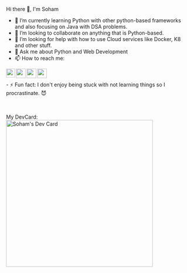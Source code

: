 Hi there 👋, I'm Soham


- 🌱 I’m currently learning Python with other python-based frameworks and also focusing on Java with DSA problems.
- 👯 I’m looking to collaborate on anything that is Python-based.
- 🤔 I’m looking for help with how to use Cloud services like Docker, K8 and other stuff.
- 💬 Ask me about Python and Web Development
- 📫 How to reach me: 
<a href="https://www.linkedin.com/in/sohamds/">
  <img align="left" width="24px" src="https://cdn.jsdelivr.net/npm/simple-icons@v3/icons/linkedin.svg"  />
</a>
<a href="https://twitter.com/sohamds">
  <img align="left" width="26px" src="https://cdn.jsdelivr.net/npm/simple-icons@v3/icons/twitter.svg" />
</a>
<a href="mailto:sohamds100@gmail.com">
  <img align="left" width="26px" src="https://cdn.jsdelivr.net/npm/simple-icons@v3/icons/gmail.svg" />
</a>
<a href="https://dev.to/sohamds1">
  <img align="left" width="26px" src="https://cdn.jsdelivr.net/npm/simple-icons@v3/icons/medium.svg" />
</a>

<p></p>
<br><br>
- ⚡ Fun fact: I don't enjoy being stuck with not learning things so I procrastinate. 😈 

<br><br>
My DevCard:
<br>
<a href="https://app.daily.dev/sohamds"><img src="https://github.com/sohamds1/sohamds1/main/devcard.svg" width="400" alt="Soham's Dev Card"/></a>
